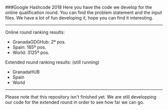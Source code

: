 ###Google Hashcode 2018
Here you have the code we develop for the online qualification round. You can find the problem statement and the input files.
We have a lot of fun developing it, hope you can find it interesting.
***
Online round ranking results:
 - GranadaGDGHub: 2º pos.
 - Spain: 165º pos.
 - World: 3125º pos.

Extended round ranking results: (still running)
 - GranadaHUB
 - Spain
 - World
***
Please note that this repository isn't finished yet. We are still developping our code for the extended round in order to see how far we can go.
